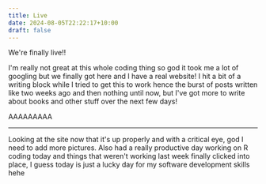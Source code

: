 ```yaml
---
title: Live
date: 2024-08-05T22:22:17+10:00
draft: false
---
```

We're finally live!!

I'm really not great at this whole coding thing so god it took me a lot of googling but we finally got here and I have a real website! I hit a bit of a writing block while I tried to get this to work hence the burst of posts written like two weeks ago and then nothing until now, but I've got more to write about books and other stuff over the next few days!

AAAAAAAAA

---

Looking at the site now that it's up properly and with a critical eye, god I need to add more pictures. Also had a really productive day working on R coding today and things that weren't working last week finally clicked into place, I guess today is just a lucky day for my software development skills hehe
